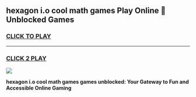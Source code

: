 
## hexagon i.o cool math games Play Online 👋 Unblocked Games
<h3>
<a href="https://news.freeplayer.one?title=hexagon_i.o_cool_math_games&ref=17CMG">CLICK TO PLAY</a></h3>
<hr>

<h3>
<a href="https://news.freeplayer.one?title=hexagon_i.o_cool_math_games&ref=17CMG">CLICK 2 PLAY</a>
  
</h3>

<a href="https://news.freeplayer.one?title=hexagon_i.o_cool_math_games&ref=17CMG/"><img src="https://clearcache.store/games.png"></a>


**hexagon i.o cool math games games unblocked: Your Gateway to Fun and Accessible Online Gaming**
